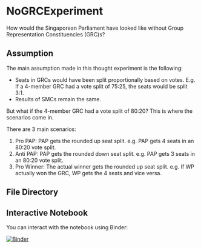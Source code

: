 # NoGRCExperiment

How would the Singaporean Parliament have looked like without Group Representation Constituencies (GRC)s?

## Assumption

The main assumption made in this thought experiment is the following:

- Seats in GRCs would have been split proportionally based on votes. E.g. If a 4-member GRC had a vote split of 75:25, the seats would be split 3:1.
- Results of SMCs remain the same. 

But what if the 4-member GRC had a vote split of 80:20? This is where the scenarios come in.

There are 3 main scenarios:
1. Pro PAP: PAP gets the rounded up seat split. e.g. PAP gets 4 seats in an 80:20 vote split.
2. Anti PAP: PAP gets the rounded down seat split. e.g. PAP gets 3 seats in an 80:20 vote split.
3. Pro Winner: The actual winner gets the rounded up seat split. e.g. If WP actually won the GRC, WP gets the 4 seats and vice versa. 


## File Directory


## Interactive Notebook

You can interact with the notebook using Binder:

[![Binder](https://mybinder.org/badge_logo.svg)](https://mybinder.org/v2/gh/LingxiTang/NoGRCExperiment/HEAD?labpath=Results_Visualisation_interactive.ipynb)
